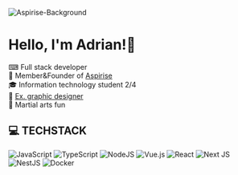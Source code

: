 ![Aspirise-Background](https://github.com/user-attachments/assets/399b1a9c-28c9-454d-b626-2591697d88f9)

<h1>Hello, I'm Adrian!👋</h1>

<div>
  <span>⌨ Full stack developer</span> </br>
  <span>🚀 Member&Founder of <a href="https://github.com/aspirise" rel="noopener" target="_blank">Aspirise</a></span> </br>
  <span>🎓 Information technology student 2/4</span> </br>
  <span>🎨 <a href="https://www.instagram.com/_abdesigner_" rel="noopener" target="_blank"> Ex. graphic designer</a></span> </br>
  <span>🥊 Martial arts fun</span>
</div>

## 💻 TECHSTACK
![JavaScript](https://img.shields.io/badge/javascript-%23323330.svg?style=for-the-badge&logo=javascript&logoColor=%23F7DF1E) ![TypeScript](https://img.shields.io/badge/typescript-%23007ACC.svg?style=for-the-badge&logo=typescript&logoColor=white) ![NodeJS](https://img.shields.io/badge/node.js-6DA55F?style=for-the-badge&logo=node.js&logoColor=white) ![Vue.js](https://img.shields.io/badge/vue.js-%2335495e.svg?style=for-the-badge&logo=vuedotjs&logoColor=%234FC08D) ![React](https://img.shields.io/badge/react-%2320232a.svg?style=for-the-badge&logo=react&logoColor=%2361DAFB) ![Next JS](https://img.shields.io/badge/Next-black?style=for-the-badge&logo=next.js&logoColor=white) ![NestJS](https://img.shields.io/badge/nestjs-%23E0234E.svg?style=for-the-badge&logo=nestjs&logoColor=white) ![Docker](https://img.shields.io/badge/docker-%230db7ed.svg?style=for-the-badge&logo=docker&logoColor=white)
